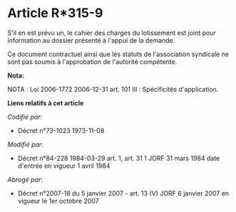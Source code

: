 # Article R*315-9

S'il en est prévu un, le cahier des charges du lotissement est joint pour information au dossier présenté à l'appui de la
demande.

Ce document contractuel ainsi que les statuts de l'association syndicale ne sont pas soumis à l'approbation de l'autorité
compétente.

**Nota:**

NOTA : Loi 2006-1772 2006-12-31 art. 101 III : Spécificités d'application.

**Liens relatifs à cet article**

_Codifié par_:

  - Décret n°73-1023 1973-11-08

_Modifié par_:

  - Décret n°84-228 1984-03-29 art. 1, art. 31 1 JORF 31 mars 1984 date d'entrée en vigueur 1 avril 1984

_Abrogé par_:

  - Décret n°2007-18 du 5 janvier 2007 - art. 13 (V) JORF 6 janvier 2007 en vigueur le 1er octobre 2007
